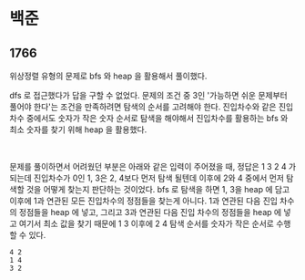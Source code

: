 # 백준

## 1766

위상정렬 유형의 문제로 bfs 와 heap 을 활용해서 풀이했다.

dfs 로 접근했다가 답을 구할 수 없었다. 문제의 조건 중 3인 '가능하면 쉬운 문제부터 풀어야 한다'는 조건을 만족하려면 탐색의 순서를 고려해야 한다. 진입차수와 같은 진입차수 중에서도 숫자가 작은 숫자 순서로 탐색을 해야해서 진입차수를 활용하는 bfs 와 최소 숫자를 찾기 위해 heap 을 활용했다.

<br>

문제를 풀이하면서 어려웠던 부분은 아래와 같은 입력이 주어졌을 때, 정답은 1 3 2 4 가 되는데 진입차수가 0인 1, 3은 2, 4보다 먼저 탐색 될텐데 이후에 2와 4 중에서 먼저 탐색할 것을 어떻게 찾는지 판단하는 것이었다. bfs 로 탐색을 하면 1, 3을 heap 에 담고 이후에 1과 연관된 모든 진입차수의 정점들을 찾는게 아니다. 1과 연관된 다음 진입 차수의 정점들을 heap 에 넣고, 그리고 3과 연관된 다음 진입 차수의 정점들을 heap 에 넣고 여기서 최소 값을 찾기 때문에 1 3 이후에 2 4 탐색 순서를 숫자가 작은 순서로 수행할 수 있다.

```
4 2
1 4
3 2
```